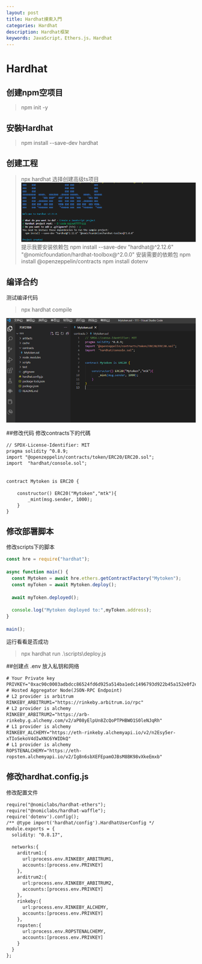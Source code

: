 ```yaml
---
layout: post
title: Hardhat摸索入門
categories: Hardhat
description: Hardhat框架
keywords: JavaScript，Ethers.js，Hardhat
---
```

# Hardhat
## 创建npm空项目
>npm init -y

## 安裝Hardhat

>npm install --save-dev hardhat

## 创建工程
>npx hardhat
选择创建高级ts项目
![Hardhat](/images/Hardhat/2023.02.06/1675680390181.png)
提示我要安装依赖包
>npm install --save-dev "hardhat@^2.12.6" "@nomicfoundation/hardhat-toolbox@^2.0.0"
安装需要的依赖包
>npm install @openzeppelin/contracts
>npm install dotenv

## 编译合约
测试编译代码
>npx hardhat compile

![项目目录](/images/Hardhat/2023.02.06/b92029e620bf7309fe2cecded0ece41.png)

##修改代码
修改contracts下的代碼
```
// SPDX-License-Identifier: MIT
pragma solidity ^0.8.9;
import "@openzeppelin/contracts/token/ERC20/ERC20.sol";
import  "hardhat/console.sol";


contract Mytoken is ERC20 {
    
    constructor() ERC20("Mytoken","mtk"){
        _mint(msg.sender, 1000);
    }
}

```

## 修改部署脚本
修改scripts下的脚本
``` JavaScript
const hre = require("hardhat");

async function main() {
  const Mytoken = await hre.ethers.getContractFactory("Mytoken");
  const myToken = await Mytoken.deploy();

  await myToken.deployed();

  console.log("Mytoken deployed to:",myToken.address);
}

main();
```
运行看看是否成功
>npx hardhat run .\scripts\deploy.js

##创建点 .env
放入私钥和网络
```
# Your Private key
PRIVKEY="0xac90c0003adbdcc86524fd6d925a514ba1edc1496793d922b45a152e0f2e280"
# Hosted Aggregator Node(JSON-RPC Endpoint)
# L2 provider is arbitrum
RINKEBY_ARBITRUM1="https://rinkeby.arbitrum.io/rpc"
# L2 provider is alchemy
RINKEBY_ARBITRUM2="https://arb-rinkeby.g.alchemy.com/v2/aP08yElpUn8ZcQoPTPHBWO1S0leNJqRh"
# L1 provider is alchemy
RINKEBY_ALCHEMY="https://eth-rinkeby.alchemyapi.io/v2/n2Esy5er-xTIoSekoV4dIwXNC6YWIDkQ"
# L1 provider is alchemy 
ROPSTENALCHEMY="https://eth-ropsten.alchemyapi.io/v2/Ig8n6sbXEFEpamOJBsM8BK98vXkeEmxb"
```

## 修改hardhat.config.js
修改配置文件
```
require("@nomiclabs/hardhat-ethers");
require("@nomiclabs/hardhat-waffle");
require('dotenv').config();
/** @type import('hardhat/config').HardhatUserConfig */
module.exports = {
  solidity: "0.8.17",

  networks:{
    arditrum1:{
      url:process.env.RINKEBY_ARBITRUM1,
      accounts:[process.env.PRIVKEY]
    },
    arditrum2:{
      url:process.env.RINKEBY_ARBITRUM2,
      accounts:[process.env.PRIVKEY]
    },
    rinkeby:{
      url:process.env.RINKEBY_ALCHEMY,
      accounts:[process.env.PRIVKEY]
    },
    ropsten:{
      url:process.env.ROPSTENALCHEMY,
      accounts:[process.env.PRIVKEY]
    }
  }
};

```
